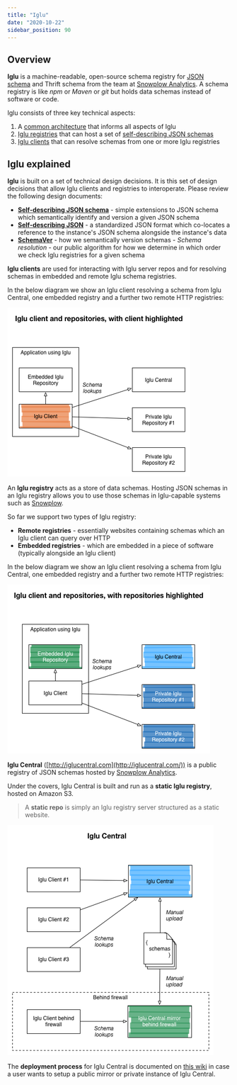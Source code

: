 ```yaml
---
title: "Iglu"
date: "2020-10-22"
sidebar_position: 90
---
```


## Overview

**Iglu** is a machine-readable, open-source schema registry for [JSON schema](http://json-schema.org/) and Thrift schema from the team at [Snowplow Analytics](http://snowplowanalytics.com/). A schema registry is like _npm_ or _Maven_ or _git_ but holds data schemas instead of software or code.

Iglu consists of three key technical aspects:

1. A [common architecture](/docs/migrated/pipeline-components-and-applications/iglu/common-architecture/) that informs all aspects of Iglu
2. [Iglu registries](/docs/migrated/pipeline-components-and-applications/iglu/iglu-repositories/) that can host a set of [self-describing JSON schemas](/docs/migrated/pipeline-components-and-applications/iglu/common-architecture/self-describing-json-schemas/)
3. [Iglu clients](/docs/migrated/pipeline-components-and-applications/iglu/iglu-clients/) that can resolve schemas from one or more Iglu registries

## [](https://github.com/snowplow/snowplow/wiki/Iglu-registry#iglu-explained)Iglu explained

**Iglu** is built on a set of technical design decisions. It is this set of design decisions that allow Iglu clients and registries to interoperate. Please review the following design documents:

- [**Self-describing JSON schema**](/docs/migrated/pipeline-components-and-applications/iglu/common-architecture/self-describing-json-schemas/) - simple extensions to JSON schema which semantically identify and version a given JSON schema
- [**Self-describing JSON**](/docs/migrated/pipeline-components-and-applications/iglu/common-architecture/self-describing-jsons/) - a standardized JSON format which co-locates a reference to the instance's JSON schema alongside the instance's data
- [**SchemaVer**](/docs/migrated/pipeline-components-and-applications/iglu/common-architecture/schemaver/) - how we semantically version schemas - _Schema resolution_ - our public algorithm for how we determine in which order we check Iglu registries for a given schema

**Iglu clients** are used for interacting with Iglu server repos and for resolving schemas in embedded and remote Iglu schema registries.

In the below diagram we show an Iglu client resolving a schema from Iglu Central, one embedded registry and a further two remote HTTP registries:

![Iglu client](images/iglu-clients.png)

An **Iglu registry** acts as a store of data schemas. Hosting JSON schemas in an Iglu registry allows you to use those schemas in Iglu-capable systems such as [Snowplow](https://docs.snowplowanalytics.com/).

So far we support two types of Iglu registry:

- **Remote registries** - essentially websites containing schemas which an Iglu client can query over HTTP
- **Embedded registries** - which are embedded in a piece of software (typically alongside an Iglu client)

In the below diagram we show an Iglu client resolving a schema from Iglu Central, one embedded registry and a further two remote HTTP registries:

![Iglu repositories](images/iglu-repos.png)

**Iglu Central** ([http://iglucentral.com](http://iglucentral.com/)) is a public registry of JSON schemas hosted by [Snowplow Analytics](http://snowplowanalytics.com/).

Under the covers, Iglu Central is built and run as a **static Iglu registry**, hosted on Amazon S3.

> A **static repo** is simply an Iglu registry server structured as a static website.

![Iglu Central](images/iglu-central.png)

The **deployment process** for Iglu Central is documented on [this wiki](/docs/migrated/pipeline-components-and-applications/iglu/iglu-central-setup/) in case a user wants to setup a public mirror or private instance of Iglu Central.
